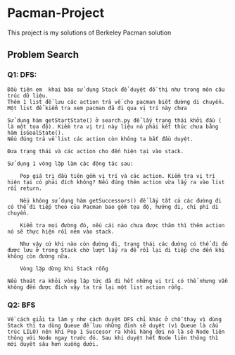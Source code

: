 # Pacman-Project
This project is my solutions of Berkeley Pacman solution

## Problem Search

### Q1: DFS:

    Đầu tiên em  khai báo sử dụng Stack để duyệt đồ thị như trong môn câu trúc dữ liệu.
    Thêm 1 list để lưu các action trả về cho pacman biết đường di chuyển.
    Một list để kiểm tra xem pacman đã đi qua vị trí này chưa

    Sử dụng hàm getStartState() ở search.py để lấy trạng thái khởi đầu ( là một tọa độ). Kiểm tra vị trí này liệu nó phải kết thúc chưa bằng hàm ísGoalState().
    Nếu đúng trả về list các action còn không ta bắt đầu duyệt.

    Đưa trạng thái và các action cho đến hiện tại vào stack.

    Sử dụng 1 vòng lặp làm các động tác sau:

        Pop giá trị đầu tiên gồm vị trí và các action. Kiểm tra vị trí hiện tại có phải đích không? Nếu đúng thêm action vừa lấy ra vào list rồi return.

        Nếu không sử dụng hàm getSuccessors() để lấy tất cả các đường đi có thể đi tiếp theo của Pacman bao gồm tọa độ, hướng đi, chi phí di chuyển.

        Kiểm tra mọi đường đó, nếu cái nào chưa được thăm thì thêm action nó sẽ thực hiện rồi ném vào stack.

        Như vậy cứ khi nào còn đường đi, trạng thái các đường có thể đi đó được lưu ở trong Stack chờ lượt lấy ra để rồi lại đi tiếp cho đến khi không còn đường nữa.

        Vòng lặp dừng khi Stack rỗng 

    Nếu thoát ra khỏi vòng lặp tức đã đi hết những vị trí có thể nhưng vẫn không đến được đích vậy ta trả lại một list action rỗng.

### Q2: BFS
    Về cách giải ta làm y như cách duyệt DFS chỉ khác ở chỗ thay vì dùng Stack thì ta dùng Queue để lưu những đỉnh sẽ duyệt (vì Queue là cấu trúc LILO) nên khi Pop 1 Succesor ra khỏi hàng đợi nó là sẽ Node liên thông với Node ngay trước đó. Sau khi duyệt hết Node liên thông thì mới duyêt sâu hơn xuống dưới. 